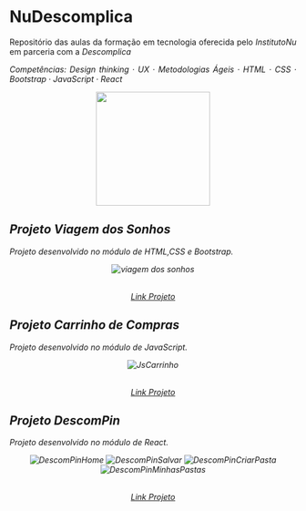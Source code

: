 # NuDescomplica
<p align="justify">Repositório das aulas da formação em tecnologia oferecida pelo <em>InstitutoNu</em> em parceria com a <em>Descomplica</em</p>
<p align="justify">
Competências: Design thinking · UX · Metodologias Ágeis · HTML · CSS · Bootstrap · JavaScript · React
</p>
  
<p float="left" align="center">
  <img height="200" src="https://github.com/diegorafaelvieira/NuDescomplica/assets/31875207/c839eae2-7c32-4256-bf57-95d15cf19354">
</p> 

  
## Projeto Viagem dos Sonhos
<p align="justify">Projeto desenvolvido no módulo de HTML,CSS e Bootstrap.</p>

<div align="center">
  
  ![viagem dos sonhos](https://github.com/diegorafaelvieira/NuDescomplica/assets/31875207/99de70d3-1894-4e20-883c-7435682d5b24)
</div>
  
<p align="center">
  <a align="center" href="https://64c5d2781ec6cc43e9a5318b--gleaming-sable-c3f7ac.netlify.app/" target="_blank"> <br>Link Projeto</a>
</p>





## Projeto Carrinho de Compras
<p align="justify">Projeto desenvolvido no módulo de JavaScript.</p>

<div align="center">
  
  ![JsCarrinho](https://github.com/diegorafaelvieira/NuDescomplica/assets/31875207/ceb707a5-cf90-4446-858e-6bc52ed5d97a)
</div>
  
<p align="center">
  <a align="center" href="https://64c5d2ce457ce74481868c80--benevolent-cascaron-725c9b.netlify.app/" target="_blank"> <br>Link Projeto</a>
</p>



## Projeto DescomPin
<p align="justify">Projeto desenvolvido no módulo de React.</p>

<div align="center">
  
  ![DescomPinHome](https://github.com/diegorafaelvieira/NuDescomplica/assets/31875207/885799fd-1e16-49cd-ba86-e6193a6046b5)
  ![DescomPinSalvar](https://github.com/diegorafaelvieira/NuDescomplica/assets/31875207/ff4d9621-771b-4d7c-8082-428d94bee2a7)
  ![DescomPinCriarPasta](https://github.com/diegorafaelvieira/NuDescomplica/assets/31875207/d4460528-9cd9-4f06-a3c7-4e1853338801)
  ![DescomPinMinhasPastas](https://github.com/diegorafaelvieira/NuDescomplica/assets/31875207/e9661c0f-a076-422d-953c-50d2aaa97d43)
</div>
  
<p align="center">
  <a align="center" href="https://descompin-psi.vercel.app/" target="_blank"> <br>Link Projeto</a>
</p>
  
  


